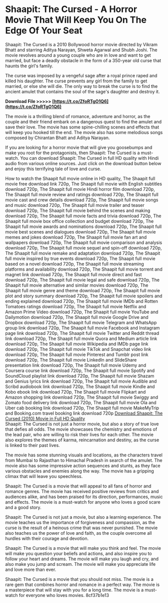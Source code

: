 # Shaapit: The Cursed - A Horror Movie That Will Keep You On The Edge Of Your Seat
 
Shaapit: The Cursed is a 2010 Bollywood horror movie directed by Vikram Bhatt and starring Aditya Narayan, Shweta Agarwal and Shubh Joshi. The movie revolves around a young couple who are in love and want to get married, but face a deadly obstacle in the form of a 350-year old curse that haunts the girl's family.
 
The curse was imposed by a vengeful sage after a royal prince raped and killed his daughter. The curse prevents any girl from the family to get married, or else she will die. The only way to break the curse is to find the ancient amulet that contains the soul of the sage's daughter and destroy it.
 
**Download File >>>>> [https://t.co/ZfoRTgO1Q6](https://t.co/ZfoRTgO1Q6)**


 
The movie is a thrilling blend of romance, adventure and horror, as the couple and their friend embark on a dangerous quest to find the amulet and save their love. The movie has some spine-chilling scenes and effects that will keep you hooked till the end. The movie also has some melodious songs composed by Chirantan Bhatt and Aditya Narayan.
 
If you are looking for a horror movie that will give you goosebumps and make you root for the protagonists, then Shaapit: The Cursed is a must-watch. You can download Shaapit: The Cursed in full HD quality with Hindi audio from various online sources. Just click on the download button below and enjoy this terrifying tale of love and curse.
 
How to watch the Shaapit full movie online in HD quality,  The Shaapit full movie free download link 720p,  The Shaapit full movie with English subtitles download 720p,  The Shaapit full movie Hindi horror film download 720p,  The Shaapit full movie review and ratings download 720p,  The Shaapit full movie cast and crew details download 720p,  The Shaapit full movie songs and music download 720p,  The Shaapit full movie trailer and teaser download 720p,  The Shaapit full movie behind the scenes and making download 720p,  The Shaapit full movie facts and trivia download 720p,  The Shaapit full movie box office collection and budget download 720p,  The Shaapit full movie awards and nominations download 720p,  The Shaapit full movie best scenes and dialogues download 720p,  The Shaapit full movie memes and jokes download 720p,  The Shaapit full movie fan art and wallpapers download 720p,  The Shaapit full movie comparison and analysis download 720p,  The Shaapit full movie sequel and spin-off download 720p,  The Shaapit full movie remake and adaptation download 720p,  The Shaapit full movie inspired by true events download 720p,  The Shaapit full movie based on a novel download 720p,  The Shaapit full movie streaming platforms and availability download 720p,  The Shaapit full movie torrent and magnet link download 720p,  The Shaapit full movie direct and fast download 720p,  The Shaapit full movie legal and safe download 720p,  The Shaapit full movie alternative and similar movies download 720p,  The Shaapit full movie genre and theme download 720p,  The Shaapit full movie plot and story summary download 720p,  The Shaapit full movie spoilers and ending explained download 720p,  The Shaapit full movie IMDb and Rotten Tomatoes ratings download 720p,  The Shaapit full movie Netflix and Amazon Prime Video download 720p,  The Shaapit full movie YouTube and Dailymotion download 720p,  The Shaapit full movie Google Drive and Dropbox download 720p,  The Shaapit full movie Telegram and WhatsApp group link download 720p,  The Shaapit full movie Facebook and Instagram page link download 720p,  The Shaapit full movie Twitter and Reddit thread link download 720p,  The Shaapit full movie Quora and Medium article link download 720p,  The Shaapit full movie Wikipedia and IMDb page link download 720p,  The Shaapit full movie TikTok and Snapchat video link download 720p,  The Shaapit full movie Pinterest and Tumblr post link download 720p,  The Shaapit full movie LinkedIn and SlideShare presentation link download 720p,  The Shaapit full movie Udemy and Coursera course link download 720p,  The Shaapit full movie Spotify and SoundCloud playlist link download 720p,  The Shaapit full movie Shazam and Genius lyrics link download 720p,  The Shaapit full movie Audible and Scribd audiobook link download 720p,  The Shaapit full movie Kindle and Kobo ebook link download 720p,  The Shaapit full movie Flipkart and Amazon shopping link download 720p,  The Shaapit full movie Swiggy and Zomato food delivery link download 720p,  The Shaapit full movie Ola and Uber cab booking link download 720p,  The Shaapit full movie MakeMyTrip and Booking.com travel booking link download 720p
 [Download Shaapit: The Cursed (2010) Movie in Full HD Quality](https://pogolinks.art/movies/shaapit-2010/)  
Shaapit: The Cursed is not just a horror movie, but also a story of true love that defies all odds. The movie showcases the chemistry and emotions of the lead pair, who are willing to risk their lives for each other. The movie also explores the themes of karma, reincarnation and destiny, as the curse is linked to their past lives.
 
The movie has some stunning visuals and locations, as the characters travel from Mumbai to Rajasthan to Himachal Pradesh in search of the amulet. The movie also has some impressive action sequences and stunts, as they face various obstacles and enemies along the way. The movie has a gripping climax that will leave you speechless.
 
Shaapit: The Cursed is a movie that will appeal to all fans of horror and romance genres. The movie has received positive reviews from critics and audiences alike, and has been praised for its direction, performances, music and effects. The movie is a must-watch for anyone who loves a good scare and a good story.
  
Shaapit: The Cursed is not just a movie, but also a learning experience. The movie teaches us the importance of forgiveness and compassion, as the curse is the result of a heinous crime that was never punished. The movie also teaches us the power of love and faith, as the couple overcome all hurdles with their courage and devotion.
 
Shaapit: The Cursed is a movie that will make you think and feel. The movie will make you question your beliefs and actions, and also inspire you to follow your heart and dreams. The movie will make you laugh and cry, and also make you jump and scream. The movie will make you appreciate life and love more than ever.
 
Shaapit: The Cursed is a movie that you should not miss. The movie is a rare gem that combines horror and romance in a perfect way. The movie is a masterpiece that will stay with you for a long time. The movie is a must-watch for everyone who loves movies.
 8cf37b1e13
 
